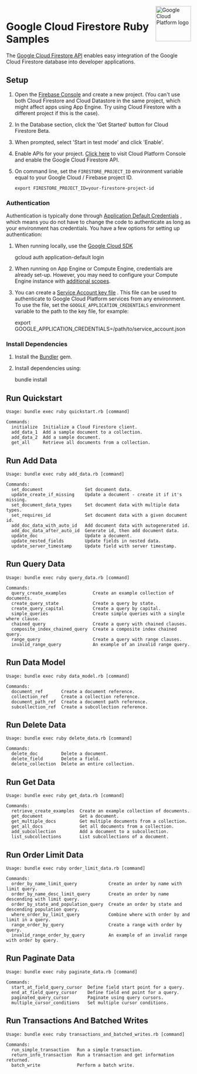 <img src="https://avatars2.githubusercontent.com/u/2810941?v=3&s=96" alt="Google Cloud Platform logo" title="Google Cloud Platform" align="right" height="96" width="96"/>

# Google Cloud Firestore Ruby Samples

The [Google Cloud Firestore API](https://cloud.google.com/firestore/)
enables easy integration of the Google Cloud Firestore database into
developer applications.

## Setup

1. Open the [Firebase Console](https://console.firebase.google.com/) and create a new project. (You can't use both Cloud Firestore and Cloud Datastore in the same project, which might affect apps using App Engine. Try using Cloud Firestore with a different project if this is the case).

1. In the Database section, click the 'Get Started' button for Cloud Firestore Beta.

1. When prompted, select 'Start in test mode' and click 'Enable'.

1. Enable APIs for your project. [Click here](https://console.cloud.google.com/flows/enableapi?apiid=firestore.googleapis.com&showconfirmation=true) to visit Cloud Platform Console and enable the Google Cloud Firestore API.

1. On command line, set the `FIRESTORE_PROJECT_ID` environment variable equal to your Google Cloud / Firebase project ID.

    `export FIRESTORE_PROJECT_ID=your-firestore-project-id`

### Authentication

Authentication is typically done through [Application Default Credentials](https://cloud.google.com/docs/authentication#getting_credentials_for_server-centric_flow)
, which means you do not have to change the code to authenticate as long as your
environment has credentials. You have a few options for setting up
authentication:

1. When running locally, use the [Google Cloud SDK](https://cloud.google.com/sdk/)

    gcloud auth application-default login

1. When running on App Engine or Compute Engine, credentials are already set-up.
However, you may need to configure your Compute Engine instance with
[additional scopes](https://cloud.google.com/compute/docs/authentication#using).

1. You can create a [Service Account key file](https://cloud.google.com/docs/authentication#service_accounts)
. This file can be used to authenticate to Google Cloud Platform services from
any environment. To use the file, set the `GOOGLE_APPLICATION_CREDENTIALS`
environment variable to the path to the key file, for example:

    export GOOGLE_APPLICATION_CREDENTIALS=/path/to/service_account.json

### Install Dependencies

1. Install the [Bundler](http://bundler.io/) gem.

1. Install dependencies using:

    bundle install

## Run Quickstart

    Usage: bundle exec ruby quickstart.rb [command]

    Commands:
      initialize  Initialize a Cloud Firestore client.
      add_data_1  Add a sample document to a collection.
      add_data_2  Add a sample document.
      get_all     Retrieve all documents from a collection.

## Run Add Data

    Usage: bundle exec ruby add_data.rb [command]

    Commands:
      set_document                Set document data.
      update_create_if_missing    Update a document - create it if it's missing.
      set_document_data_types     Set document data with multiple data types.
      set_requires_id             Set document data with a given document id.
      add_doc_data_with_auto_id   Add document data with autogenerated id.
      add_doc_data_after_auto_id  Generate id, then add document data.
      update_doc                  Update a document.
      update_nested_fields        Update fields in nested data.
      update_server_timestamp     Update field with server timestamp.

## Run Query Data

    Usage: bundle exec ruby query_data.rb [command]

    Commands:
      query_create_examples          Create an example collection of documents.
      create_query_state             Create a query by state.
      create_query_capital           Create a query by capital.
      simple_queries                 Create simple queries with a single where clause.
      chained_query                  Create a query with chained clauses.
      composite_index_chained_query  Create a composite index chained query.
      range_query                    Create a query with range clauses.
      invalid_range_query            An example of an invalid range query.

## Run Data Model

    Usage: bundle exec ruby data_model.rb [command]

    Commands:
      document_ref       Create a document reference.
      collection_ref     Create a collection reference.
      document_path_ref  Create a document path reference.
      subcollection_ref  Create a subcollection reference.

## Run Delete Data

    Usage: bundle exec ruby delete_data.rb [command]

    Commands:
      delete_doc         Delete a document.
      delete_field       Delete a field.
      delete_collection  Delete an entire collection.

## Run Get Data

    Usage: bundle exec ruby get_data.rb [command]

    Commands:
      retrieve_create_examples  Create an example collection of documents.
      get_document              Get a document.
      get_multiple_docs         Get multiple documents from a collection.
      get_all_docs              Get all documents from a collection.
      add_subcollection         Add a document to a subcollection.
      list_subcollections       List subcollections of a document.

## Run Order Limit Data

    Usage: bundle exec ruby order_limit_data.rb [command]

    Commands:
      order_by_name_limit_query            Create an order by name with limit query.
      order_by_name_desc_limit_query       Create an order by name descending with limit query.
      order_by_state_and_population_query  Create an order by state and descending population query.
      where_order_by_limit_query           Combine where with order by and limit in a query.
      range_order_by_query                 Create a range with order by query.
      invalid_range_order_by_query         An example of an invalid range with order by query.

## Run Paginate Data

    Usage: bundle exec ruby paginate_data.rb [command]

    Commands:
      start_at_field_query_cursor  Define field start point for a query.
      end_at_field_query_cursor    Define field end point for a query.
      paginated_query_cursor       Paginate using query cursors.
      multiple_cursor_conditions   Set multiple cursor conditions.

## Run Transactions And Batched Writes

    Usage: bundle exec ruby transactions_and_batched_writes.rb [command]

    Commands:
      run_simple_transaction   Run a simple transaction.
      return_info_transaction  Run a transaction and get information returned.
      batch_write              Perform a batch write.